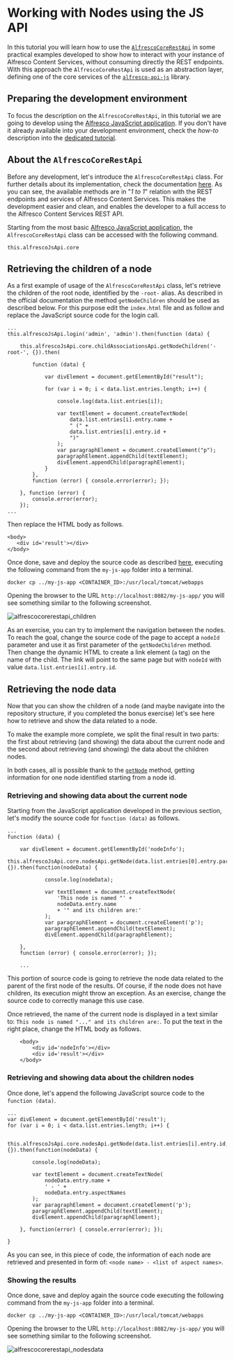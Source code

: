 # Working with Nodes using the JS API

In this tutorial you will learn how to use the [`AlfrescoCoreRestApi`](https://github.com/Alfresco/alfresco-js-api/tree/master/src/alfresco-core-rest-api) in some practical examples developed to show how to interact with your instance of Alfresco Content Services, without consuming directly the REST endpoints. With this approach the `AlfrescoCoreRestApi` is used as an abstraction layer, defining one of the core services of the [`alfresco-api-js`](https://github.com/Alfresco/alfresco-js-api) library.

## Preparing the development environment

To focus the description on the `AlfrescoCoreRestApi`, in this tutorial we are going to develop using the [Alfresco JavaScript application](./creating-javascript-app-using-alfresco-js-api.html). If you don't have it already available into your development environment, check the *how-to* description into the [dedicated tutorial](./creating-javascript-app-using-alfresco-js-api.html).

## About the `AlfrescoCoreRestApi`

Before any development, let's introduce the `AlfrescoCoreRestApi` class. For further details about its implementation, check the documentation [here](https://github.com/Alfresco/alfresco-js-api/tree/master/src/alfresco-core-rest-api). As you can see, the available methods are in "*1 to 1*" relation with the REST endpoints and services of Alfresco Content Services. This makes the development easier and clean, and enables the developer to a full access to the Alfresco Content Services REST API. 

Starting from the most basic [Alfresco JavaScript application](./creating-javascript-app-using-alfresco-js-api.html), the `AlfrescoCoreRestApi` class can be accessed with the following command.

    this.alfrescoJsApi.core

## Retrieving the children of a node

As a first example of usage of the `AlfrescoCoreRestApi` class, let's retrieve the children of the root node, identified by the `-root-` alias. As described in the official documentation the method `getNodeChildren` should be used as described below. For this purpose edit the `index.html` file and as follow and replace the JavaScript source code for the login call.

	...
    this.alfrescoJsApi.login('admin', 'admin').then(function (data) {

	    this.alfrescoJsApi.core.childAssociationsApi.getNodeChildren('-root-', {}).then(

	        function (data) {

	            var divElement = document.getElementById("result");

	            for (var i = 0; i < data.list.entries.length; i++) {

	                console.log(data.list.entries[i]);

	                var textElement = document.createTextNode(
	                    data.list.entries[i].entry.name +
	                    " (" +
	                    data.list.entries[i].entry.id +
	                    ")"
	                );
	                var paragraphElement = document.createElement("p");
	                paragraphElement.appendChild(textElement);
	                divElement.appendChild(paragraphElement);
	            }
	        },
	        function (error) { console.error(error); });

	    }, function (error) {
	        console.error(error);
	    });
	...

Then replace the HTML body as follows.

	<body>
	   <div id='result'></div>
    </body>

Once done, save and deploy the source code as described [here](./creating-javascript-app-using-alfresco-js-api.html), executing the following command from the `my-js-app` folder into a terminal.

    docker cp ../my-js-app <CONTAINER_ID>:/usr/local/tomcat/webapps

Opening the browser to the URL `http://localhost:8082/my-js-app/` you will see something similar to the following screenshot.

![alfrescocorerestapi_children](../docassets/images/alfrescocorerestapi_children.png)

As an exercise, you can try to implement the navigation between the nodes. To reach the goal, change the source code of the page to accept a `nodeId` parameter and use it as first parameter of the `getNodeChildren` method. Then change the dynamic HTML to create a link element (`a` tag) on the name of the child. The link will point to the same page but with `nodeId` with value `data.list.entries[i].entry.id`.

## Retrieving the node data

Now that you can show the children of a node (and maybe navigate into the repository structure, if you completed the bonus exercise) let's see here how to retrieve and show the data related to a node.

To make the example more complete, we split the final result in two parts: the first about retrieving (and showing) the data about the current node and the second about retrieving (and showing) the data about the children nodes.

In both cases, all is possible thank to the [`getNode`](https://github.com/Alfresco/alfresco-js-api/blob/master/src/alfresco-core-rest-api/docs/NodesApi.md#getNode) method, getting information for one node identified starting from a node id.

### Retrieving and showing data about the current node

Starting from the JavaScript application developed in the previous section, let's modify the source code for `function (data)` as follows.

	...
    function (data) {

        var divElement = document.getElementById('nodeInfo');
        this.alfrescoJsApi.core.nodesApi.getNode(data.list.entries[0].entry.parentId, {}).then(function(nodeData) {

                console.log(nodeData);

                var textElement = document.createTextNode(
                    'This node is named "' +
                    nodeData.entry.name
                    + '" and its children are:'
                );
                var paragraphElement = document.createElement('p');
                paragraphElement.appendChild(textElement);
                divElement.appendChild(paragraphElement);

        },
        function (error) { console.error(error); });

		...

This portion of source code is going to retrieve the node data related to the parent of the first node of the results. Of course, if the node does not have children, its execution might throw an exception. As an exercise, change the source code to correctly manage this use case.

Once retrieved, the name of the current node is displayed in a text similar to: `This node is named "..." and its children are:`. To put the text in the right place, change the HTML body as follows.

        <body>
            <div id='nodeInfo'></div>
            <div id='result'></div>
        </body>

### Retrieving and showing data about the children nodes

Once done, let's append the following JavaScript source code to the `function (data)`.

	...
    var divElement = document.getElementById('result');
    for (var i = 0; i < data.list.entries.length; i++) {

        this.alfrescoJsApi.core.nodesApi.getNode(data.list.entries[i].entry.id, {}).then(function(nodeData) {

            console.log(nodeData);

            var textElement = document.createTextNode(
                nodeData.entry.name +
                ' - ' + 
                nodeData.entry.aspectNames
            );
            var paragraphElement = document.createElement('p');
            paragraphElement.appendChild(textElement);
            divElement.appendChild(paragraphElement);

        }, function(error) { console.error(error); });

    } 

As you can see, in this piece of code, the information of each node are retrieved and presented in form of: `<node name> - <list of aspect names>`.

### Showing the results

Once done, save and deploy again the source code executing the following command from the `my-js-app` folder into a terminal.

    docker cp ../my-js-app <CONTAINER_ID>:/usr/local/tomcat/webapps

Opening the browser to the URL `http://localhost:8082/my-js-app/` you will see something similar to the following screenshot.

![alfrescocorerestapi_nodesdata](../docassets/images/alfrescocorerestapi_nodesdata.png)

